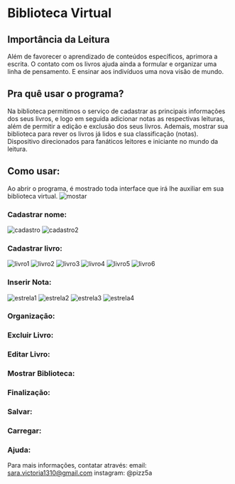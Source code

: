 # Biblioteca Virtual
## Importância da Leitura
Além de favorecer o aprendizado de conteúdos específicos, aprimora a escrita. O contato com os livros ajuda ainda a formular e organizar uma linha de pensamento. E ensinar aos indivíduos uma nova visão de mundo.
## Pra quê usar o programa?
 Na biblioteca permitimos o serviço de cadastrar as principais informações dos seus livros, e logo em seguida adicionar notas as respectivas leituras, além de permitir a edição e exclusão dos seus livros. Ademais, mostrar sua biblioteca para rever os livros já lidos e sua classificação (notas). Dispositivo direcionados para fanáticos leitores e iniciante no mundo da leitura.
## Como usar:
Ao abrir o programa, é mostrado toda interface que irá lhe auxiliar em sua biblioteca virtual.
![mostar](https://raw.githubusercontent.com/pizza2u/Biblioteca-Virtual/master/-manual/tela-incial.png)

### Cadastrar nome:
![cadastro](https://github.com/pizza2u/Biblioteca-Virtual/blob/master/-manual/CadastroNome2.png)
![cadastro2](https://github.com/pizza2u/Biblioteca-Virtual/blob/master/-manual/CadastroNome1.png)

### Cadastrar livro:
![livro1](https://github.com/pizza2u/Biblioteca-Virtual/blob/master/-manual/CadastroLivro1.png)
![livro2](https://github.com/pizza2u/Biblioteca-Virtual/blob/master/-manual/CadastroLivro2.png)
![livro3](https://github.com/pizza2u/Biblioteca-Virtual/blob/master/-manual/CadastroLivro4.png)
![livro4](https://github.com/pizza2u/Biblioteca-Virtual/blob/master/-manual/CadastroLivro3.png)
![livro5](https://github.com/pizza2u/Biblioteca-Virtual/blob/master/-manual/CadastroLivro5.png)
![livro6](https://github.com/pizza2u/Biblioteca-Virtual/blob/master/-manual/CadastroLivro6.png)

### Inserir Nota:
![estrela1](https://github.com/pizza2u/Biblioteca-Virtual/blob/master/-manual/Estrela1.png)
![estrela2](https://github.com/pizza2u/Biblioteca-Virtual/blob/master/-manual/Estrela2.png)
![estrela3](https://github.com/pizza2u/Biblioteca-Virtual/blob/master/-manual/estrela3.png)
![estrela4](https://github.com/pizza2u/Biblioteca-Virtual/blob/master/-manual/Estrela4.png)

### Organização:
### Excluir Livro:
### Editar Livro:
### Mostrar Biblioteca:
### Finalização:
### Salvar:
### Carregar:
### Ajuda:
Para mais informações, contatar através:
email: sara.victoria1310@gmail.com
instagram: @pizz5a
